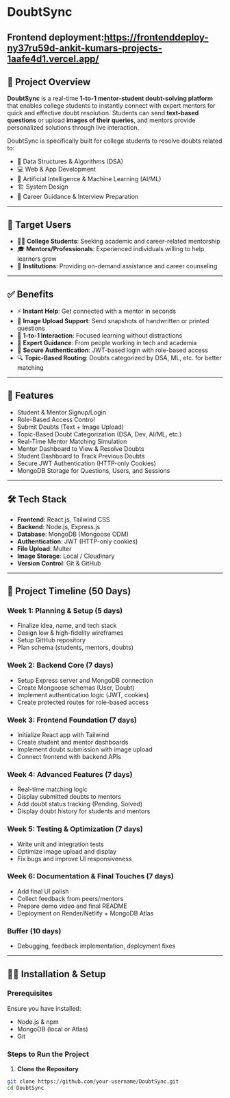# DoubtSync

## Frontend deployment:https://frontenddeploy-ny37ru59d-ankit-kumars-projects-1aafe4d1.vercel.app/

## 📘 Project Overview  
**DoubtSync** is a real-time **1-to-1 mentor-student doubt-solving platform** that enables college students to instantly connect with expert mentors for quick and effective doubt resolution. Students can send **text-based questions** or upload **images of their queries**, and mentors provide personalized solutions through live interaction.

DoubtSync is specifically built for college students to resolve doubts related to:

- 📌 Data Structures & Algorithms (DSA)  
- 💻 Web & App Development  
- 🤖 Artificial Intelligence & Machine Learning (AI/ML)  
- 🏗️ System Design  
- 🎯 Career Guidance & Interview Preparation  

---

## 🎯 Target Users

- 🧑‍🎓 **College Students**: Seeking academic and career-related mentorship  
- 🎓 **Mentors/Professionals**: Experienced individuals willing to help learners grow  
- 🏫 **Institutions**: Providing on-demand assistance and career counseling  

---

## ✅ Benefits

- ⚡ **Instant Help**: Get connected with a mentor in seconds  
- 📸 **Image Upload Support**: Send snapshots of handwritten or printed questions  
- 💬 **1-to-1 Interaction**: Focused learning without distractions  
- 🧠 **Expert Guidance**: From people working in tech and academia  
- 🔐 **Secure Authentication**: JWT-based login with role-based access  
- 🔍 **Topic-Based Routing**: Doubts categorized by DSA, ML, etc. for better matching  

---

## 🔧 Features

- Student & Mentor Signup/Login  
- Role-Based Access Control  
- Submit Doubts (Text + Image Upload)  
- Topic-Based Doubt Categorization (DSA, Dev, AI/ML, etc.)  
- Real-Time Mentor Matching Simulation  
- Mentor Dashboard to View & Resolve Doubts  
- Student Dashboard to Track Previous Doubts  
- Secure JWT Authentication (HTTP-only Cookies)  
- MongoDB Storage for Questions, Users, and Sessions  

---

## 🛠 Tech Stack

- **Frontend**: React.js, Tailwind CSS  
- **Backend**: Node.js, Express.js  
- **Database**: MongoDB (Mongoose ODM)  
- **Authentication**: JWT (HTTP-only cookies)  
- **File Upload**: Multer  
- **Image Storage**: Local / Cloudinary  
- **Version Control**: Git & GitHub  

---

## 📅 Project Timeline (50 Days)

### Week 1: Planning & Setup (5 days)
- Finalize idea, name, and tech stack  
- Design low & high-fidelity wireframes  
- Setup GitHub repository  
- Plan schema (students, mentors, doubts)

### Week 2: Backend Core (7 days)
- Setup Express server and MongoDB connection  
- Create Mongoose schemas (User, Doubt)  
- Implement authentication logic (JWT, cookies)  
- Create protected routes for role-based access

### Week 3: Frontend Foundation (7 days)
- Initialize React app with Tailwind  
- Create student and mentor dashboards  
- Implement doubt submission with image upload  
- Connect frontend with backend APIs

### Week 4: Advanced Features (7 days)
- Real-time matching logic  
- Display submitted doubts to mentors  
- Add doubt status tracking (Pending, Solved)  
- Display doubt history for students and mentors

### Week 5: Testing & Optimization (7 days)
- Write unit and integration tests  
- Optimize image upload and display  
- Fix bugs and improve UI responsiveness

### Week 6: Documentation & Final Touches (7 days)
- Add final UI polish  
- Collect feedback from peers/mentors  
- Prepare demo video and final README  
- Deployment on Render/Netlify + MongoDB Atlas

### Buffer (10 days)
- Debugging, feedback implementation, deployment fixes

---

## 🧑‍💻 Installation & Setup

### Prerequisites
Ensure you have installed:
- Node.js & npm  
- MongoDB (local or Atlas)  
- Git  

### Steps to Run the Project

1. **Clone the Repository**  
```bash
git clone https://github.com/your-username/DoubtSync.git  
cd DoubtSync
